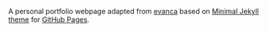 A personal portfolio webpage adapted from [evanca](https://github.com/evanca/quick-portfolio) based on [Minimal Jekyll theme](https://github.com/pages-themes/minimal) for [GitHub Pages](https://pages.github.com).
